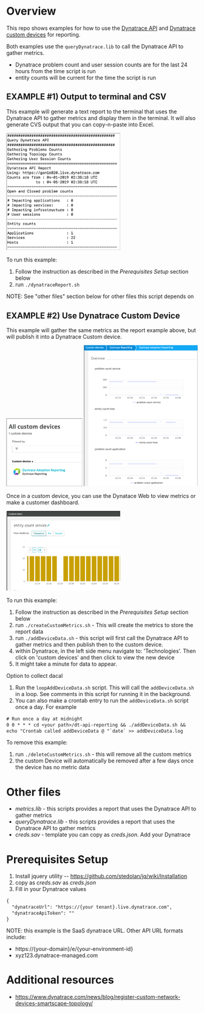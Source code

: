 # Overview

This repo shows examples for how to use the [Dynatrace API](https://www.dynatrace.com/support/help/extend-dynatrace/dynatrace-api/) and [Dynatrace custom devices](https://www.dynatrace.com/support/help/extend-dynatrace/dynatrace-api/environment/topology-and-smartscape-api/topology-smartscape-api-custom-device/) for reporting.

Both examples use the ```queryDynatrace.lib``` to call the Dynatrace API to gather metrics. 
* Dynatrace problem count and user session counts are for the last 24 hours from the time script is run
* entity counts will be current for the time the script is run

## EXAMPLE #1) Output to terminal and CSV

This example will generate a text report to the terminal that uses the Dynatrace API to gather metrics and 
display them in the terminal. It will also generate CVS output that you can copy-n-paste into Excel.

<img src="images/report.png" width="300"/>

To run this example:
1. Follow the instruction as described in the *Prerequisites Setup* section below 
1. run ```./dynatraceReport.sh``` 

NOTE: See "other files" section below for other files this script depends on

## EXAMPLE #2) Use Dynatrace Custom Device

This example will gather the same metrics as the report example above, but will publish it into a Dynatrace Custom device. 

<img src="images/device_list.png" width="200"/>

<img src="images/device.png" width="300"/>

Once in a custom device, you can use the Dynatace Web to view metrics or make a customer dashboard.

<img src="images/chart.png" width="300"/>

To run this example:
1. Follow the instruction as described in the *Prerequisites Setup* section below 
1. run ```./createCustomMetrics.sh``` - This will create the metrics to store the report data
1. run ```./addDeviceData.sh``` - this script will first call the Dynatrace API to gather metrics and then publish then to the custom device.
1. within Dynatrace, in the left side menu navigate to: 'Technologies'.   Then click on 'custom devices' and then click to view the new device
1. It might take a minute for data to appear.

Option to collect dacal
1. Run the ```loopAddDeviceData.sh``` script. This will call the ```addDeviceData.sh``` in a loop. See comments in this script for running it in the background.
2. You can also make a crontab entry to run the ```addDeviceData.sh``` script once a day. For example
```
# Run once a day at midnight
0 0 * * * cd <your path>/dt-api-reporting && ./addDeviceData.sh && echo "Crontab called addDeviceData @ "`date` >> addDeviceData.log
```

To remove this example:
1. run ```./deleteCustomMetrics.sh``` - this will remove all the custom metrics
1. the custom Device will automatically be removed after a few days once the device has no metric data

# Other files

* *metrics.lib* - this scripts provides a report that uses the Dynatrace API to gather metrics
* *queryDynatrace.lib* - this scripts provides a report that uses the Dynatrace API to gather metrics
* *creds.sav* - template you can copy as *creds.json*.  Add your Dynatrace 

# Prerequisites Setup

1. Install jquery utility -- https://github.com/stedolan/jq/wiki/Installation
1. copy as *creds.sav* as *creds.json*
1. Fill in your Dynatrace values
```
{
  "dynatraceUrl": "https://{your tenant}.live.dynatrace.com",
  "dynatraceApiToken": ""
}
```
NOTE: this example is the SaaS dynatrace URL. Other API URL formats include:
* https://{your-domain}/e/{your-environment-id}
* xyz123.dynatrace-managed.com

# Additional resources
* https://www.dynatrace.com/news/blog/register-custom-network-devices-smartscape-topology/

